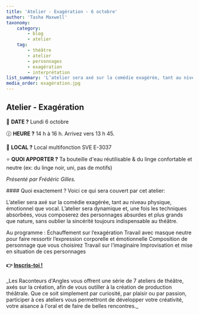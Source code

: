 ```yaml
---
title: 'Atelier - Exagération - 6 octobre'
author: 'Tasha Maxwell'
taxonomy:
    category:
        - blog
        - atelier
    tag:
        - théâtre
        - atelier
        - personnages
        - exagération
        - interprétation
list_summary: 'L’atelier sera axé sur la comédie exagérée, tant au niveau physique, émotionnel que vocal.'
media_order: exagération.jpg
---
```


## Atelier - Exagération
📆 **DATE ?** Lundi 6 octobre

🕧 **HEURE ?** 14 h à 16 h. Arrivez vers 13 h 45.

📍 **LOCAL ?** Local multifonction SVE E-3037

⭐ **QUOI APPORTER ?** Ta bouteille d'eau réutilisable & du linge confortable et neutre (ex: du linge noir, uni, pas de motifs)

_Présenté par Frédéric Gilles._
<p>
    <p>
	</p>
</p>
#### Quoi exactement ?
Voici ce qui sera couvert par cet atelier:

L’atelier sera axé sur la comédie exagérée, tant au niveau physique, émotionnel que vocal. L’atelier sera dynamique et, une fois les techniques absorbées, vous composerez des personnages absurdes et plus grands que nature, sans oublier la sincérité toujours indispensable au théâtre.


Au programme :
Échauffement sur l’exagération
Travail avec masque neutre pour faire ressortir l’expression corporelle et émotionnelle
Composition de personnage que vous choisirez
Travail sur l’imaginaire
Improvisation et mise en situation de ces personnages

#### 👉 [Inscris-toi !](https://lepointdevente.com/billets/kbg250827001)
<p>
    <span class="line"></span>
</p>
_Les Raconteurs d'Angles vous offrent une série de 7 ateliers de théâtre, axés sur la création, afin de vous outiller à la création de production théâtrale.
Que ce soit simplement par curiosité, par plaisir ou par passion, participer à ces ateliers vous permettront de développer votre créativité, votre aisance à l'oral et de faire de belles rencontres._